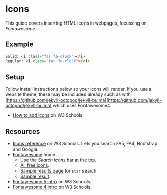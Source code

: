 # Icons

This guide covers inserting HTML icons in webpages, focussing on _Fontawesome_.

## Example

```html
Solid: <i class="fas fa-clock"></i>
Regular: <i class="far fa-clock"></i>
```

## Setup

Follow install instructions below so your icons will render. If you use a website theme, these may be included already such as with [https://github.com/jekyll-octopod/jekyll-bulma](https://github.com/jekyll-octopod/jekyll-bulma) which uses Fontawesome4.

- [How to add icons](https://www.w3schools.com/icons/default.asp) on W3 Schools.


## Resources

- [Icons reference](https://www.w3schools.com/icons/icons_reference.asp) on W3 Schools. Lets you search FA5, FA4, Bootstrap and Google.
- [Fontawesome](https://fontawesome.com/) home.
    - Use the _Search icons_ bar at the top.
    - [All free icons](https://fontawesome.com/icons?d=gallery&m=free).
    - [Sample results page](https://fontawesome.com/icons?d=gallery&q=star) for `star` search.
    - [Sample result](https://fontawesome.com/icons/star?style=solid).
- [Fontawesome 5 intro](https://www.w3schools.com/icons/fontawesome5_intro.asp) on W3 Schools.
- [Fontawesome 4 intro](https://www.w3schools.com/icons/fontawesome_icons_intro.asp) on W3 Schools.

